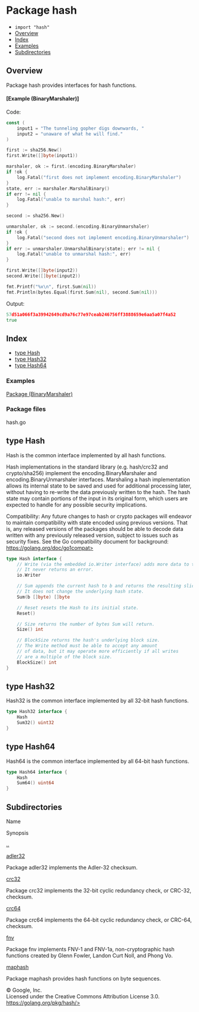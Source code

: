 Package hash
============

-   `import "hash"`
-   [Overview](#pkg-overview)
-   [Index](#pkg-index)
-   [Examples](#pkg-examples)
-   [Subdirectories](#pkg-subdirectories)

Overview 
--------

Package hash provides interfaces for hash functions.

#### [Example (BinaryMarshaler)]

Code:

```go
const (
    input1 = "The tunneling gopher digs downwards, "
    input2 = "unaware of what he will find."
)

first := sha256.New()
first.Write([]byte(input1))

marshaler, ok := first.(encoding.BinaryMarshaler)
if !ok {
    log.Fatal("first does not implement encoding.BinaryMarshaler")
}
state, err := marshaler.MarshalBinary()
if err != nil {
    log.Fatal("unable to marshal hash:", err)
}

second := sha256.New()

unmarshaler, ok := second.(encoding.BinaryUnmarshaler)
if !ok {
    log.Fatal("second does not implement encoding.BinaryUnmarshaler")
}
if err := unmarshaler.UnmarshalBinary(state); err != nil {
    log.Fatal("unable to unmarshal hash:", err)
}

first.Write([]byte(input2))
second.Write([]byte(input2))

fmt.Printf("%x\n", first.Sum(nil))
fmt.Println(bytes.Equal(first.Sum(nil), second.Sum(nil)))
```

Output:

```go
57d51a066f3a39942649cd9a76c77e97ceab246756ff3888659e6aa5a07f4a52
true
```

Index 
-----

-   [type Hash](#Hash)
-   [type Hash32](#Hash32)
-   [type Hash64](#Hash64)

 
### Examples

[Package (BinaryMarshaler)](#example__binaryMarshaler)


### Package files

hash.go

type Hash 
---------

Hash is the common interface implemented by all hash functions.

Hash implementations in the standard library (e.g. hash/crc32 and
crypto/sha256) implement the encoding.BinaryMarshaler and
encoding.BinaryUnmarshaler interfaces. Marshaling a hash implementation
allows its internal state to be saved and used for additional processing
later, without having to re-write the data previously written to the
hash. The hash state may contain portions of the input in its original
form, which users are expected to handle for any possible security
implications.

Compatibility: Any future changes to hash or crypto packages will
endeavor to maintain compatibility with state encoded using previous
versions. That is, any released versions of the packages should be able
to decode data written with any previously released version, subject to
issues such as security fixes. See the Go compatibility document for
background: https://golang.org/doc/go1compat>

```go
type Hash interface {
    // Write (via the embedded io.Writer interface) adds more data to the running hash.
    // It never returns an error.
    io.Writer

    // Sum appends the current hash to b and returns the resulting slice.
    // It does not change the underlying hash state.
    Sum(b []byte) []byte

    // Reset resets the Hash to its initial state.
    Reset()

    // Size returns the number of bytes Sum will return.
    Size() int

    // BlockSize returns the hash's underlying block size.
    // The Write method must be able to accept any amount
    // of data, but it may operate more efficiently if all writes
    // are a multiple of the block size.
    BlockSize() int
}
```

type Hash32 
-----------

Hash32 is the common interface implemented by all 32-bit hash functions.

```go
type Hash32 interface {
    Hash
    Sum32() uint32
}
```

type Hash64 
-----------

Hash64 is the common interface implemented by all 64-bit hash functions.

```go
type Hash64 interface {
    Hash
    Sum64() uint64
}
```

Subdirectories 
--------------

 
Name


Synopsis

[..](../index)

[adler32](adler32/index)

Package adler32 implements the Adler-32 checksum.

[crc32](crc32/index)

Package crc32 implements the 32-bit cyclic redundancy check, or CRC-32,
checksum.

[crc64](crc64/index)

Package crc64 implements the 64-bit cyclic redundancy check, or CRC-64,
checksum.

[fnv](fnv/index)

Package fnv implements FNV-1 and FNV-1a, non-cryptographic hash
functions created by Glenn Fowler, Landon Curt Noll, and Phong Vo.

[maphash](maphash/index)

Package maphash provides hash functions on byte sequences.

 
© Google, Inc.\
Licensed under the Creative Commons Attribution License 3.0.\
https://golang.org/pkg/hash/>

